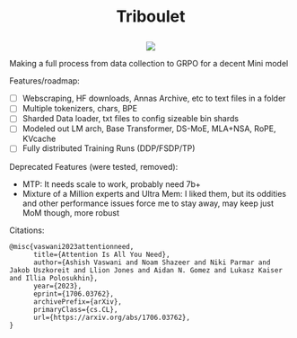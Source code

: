 # <p align=center>Triboulet</p>

<p align="center">
<img align="center" src="https://github.com/user-attachments/assets/c027171a-5c4f-4264-9981-06adc6e8dc8b">
</p>

Making a full process from data collection to GRPO for a decent Mini model

Features/roadmap:

 - [ ] Webscraping, HF downloads, Annas Archive, etc to text files in a folder
 - [ ] Multiple tokenizers, chars, BPE
 - [ ] Sharded Data loader, txt files to config sizeable bin shards
 - [ ] Modeled out LM arch, Base Transformer, DS-MoE, MLA+NSA, RoPE, KVcache
 - [ ] Fully distributed Training Runs (DDP/FSDP/TP)

Deprecated Features (were tested, removed):

 - MTP: It needs scale to work, probably need 7b+
 - Mixture of a Million experts and Ultra Mem: I liked them, but its oddities and other performance issues force me to stay away, may keep just MoM though, more robust

Citations:

```
@misc{vaswani2023attentionneed,
      title={Attention Is All You Need}, 
      author={Ashish Vaswani and Noam Shazeer and Niki Parmar and Jakob Uszkoreit and Llion Jones and Aidan N. Gomez and Lukasz Kaiser and Illia Polosukhin},
      year={2023},
      eprint={1706.03762},
      archivePrefix={arXiv},
      primaryClass={cs.CL},
      url={https://arxiv.org/abs/1706.03762}, 
}


```

